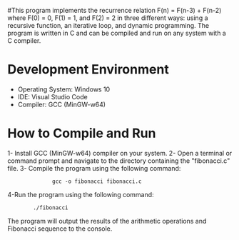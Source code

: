 

#This program implements the recurrence relation F(n) = F(n-3) + F(n-2) where F(0) = 0, F(1) = 1, and F(2) = 2 in three different ways: using a recursive function, an iterative loop, and dynamic programming. The program is written in C and can be compiled and run on any system with a C compiler.

# Development Environment

 - Operating System: Windows 10
 - IDE: Visual Studio Code
 - Compiler: GCC (MinGW-w64)

# How to Compile and Run

  1- Install GCC (MinGW-w64) compiler on your system.
  2- Open a terminal or command prompt and navigate to the directory containing the "fibonacci.c" file.
  3- Compile the program using the following command:

    
                  gcc -o fibonacci fibonacci.c
  4-Run the program using the following command:

            ./fibonacci
            
The program will output the results of the arithmetic operations and Fibonacci sequence to the console.

